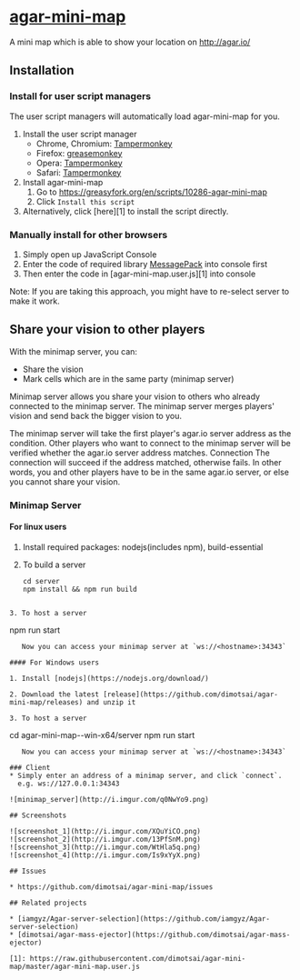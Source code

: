 # [agar-mini-map](https://github.com/dimotsai/agar-mini-map)
A mini map which is able to show your location on http://agar.io/

## Installation

### Install for user script managers

The user script managers will automatically load agar-mini-map for you.

1. Install the user script manager
    * Chrome, Chromium: [Tampermonkey](https://chrome.google.com/webstore/detail/tampermonkey/dhdgffkkebhmkfjojejmpbldmpobfkfo)
    * Firefox: [greasemonkey](https://addons.mozilla.org/zh-TW/firefox/addon/greasemonkey/)
    * Opera: [Tampermonkey](https://addons.opera.com/zh-tw/extensions/details/tampermonkey-beta/?display=en)
    * Safari: [Tampermonkey](https://tampermonkey.net)
2. Install agar-mini-map
    1. Go to https://greasyfork.org/en/scripts/10286-agar-mini-map
    2. Click `Install this script`
3. Alternatively, click [here][1] to install the script directly.



### Manually install for other browsers

1. Simply open up JavaScript Console
2. Enter the code of required library [MessagePack](http://cdn.jsdelivr.net/msgpack/1.05/msgpack.js) into console first
3. Then enter the code in [agar-mini-map.user.js][1] into console

Note: If you are taking this approach, you might have to re-select server to make it work.

## Share your vision to other players

With the minimap server, you can:
* Share the vision
* Mark cells which are in the same party (minimap server)

Minimap server allows you share your vision to others who already connected to the minimap server. The minimap server merges players' vision and send back the bigger vision to you.

The minimap server will take the first player's agar.io server address as the condition. Other players who want to connect to the minimap server will be verified whether the agar.io server address matches. Connection  The connection will succeed if the address matched, otherwise fails. In other words, you and other players have to be in the same agar.io server, or else you cannot share your vision.

### Minimap Server

#### For linux users

1. Install required packages: nodejs(includes npm), build-essential

2. To build a server
   ```
   cd server
   npm install && npm run build
```

3. To host a server
   ```
   npm run start
```
   Now you can access your minimap server at `ws://<hostname>:34343`

#### For Windows users

1. Install [nodejs](https://nodejs.org/download/)

2. Download the latest [release](https://github.com/dimotsai/agar-mini-map/releases) and unzip it

3. To host a server
   ```
   cd agar-mini-map-<version>-win-x64/server
   npm run start
```
   Now you can access your minimap server at `ws://<hostname>:34343`

### Client
* Simply enter an address of a minimap server, and click `connect`.
  e.g. ws://127.0.0.1:34343

![minimap_server](http://i.imgur.com/q0NwYo9.png)

## Screenshots

![screenshot_1](http://i.imgur.com/XQuYiCO.png)
![screenshot_2](http://i.imgur.com/13PfSnM.png)
![screenshot_3](http://i.imgur.com/WtHla5q.png)
![screenshot_4](http://i.imgur.com/Is9xYyX.png)

## Issues

* https://github.com/dimotsai/agar-mini-map/issues

## Related projects

* [iamgyz/Agar-server-selection](https://github.com/iamgyz/Agar-server-selection)
* [dimotsai/agar-mass-ejector](https://github.com/dimotsai/agar-mass-ejector)

[1]: https://raw.githubusercontent.com/dimotsai/agar-mini-map/master/agar-mini-map.user.js
